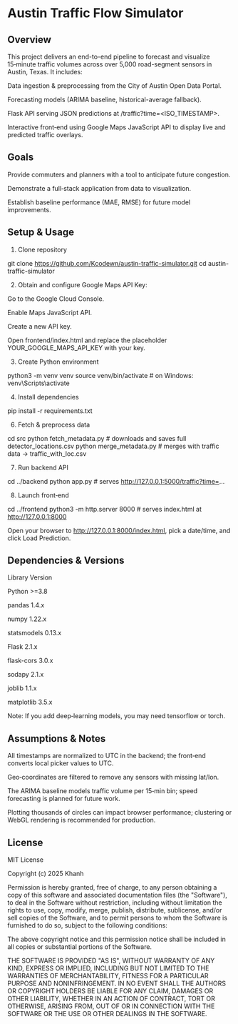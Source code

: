 
<h1>Austin Traffic Flow Simulator</h1>

<h2>Overview</h2>

This project delivers an end-to-end pipeline to forecast and visualize 15‑minute traffic volumes across over 5,000 road-segment sensors in Austin, Texas. It includes:

Data ingestion & preprocessing from the City of Austin Open Data Portal.

Forecasting models (ARIMA baseline, historical-average fallback).

Flask API serving JSON predictions at /traffic?time=<ISO_TIMESTAMP>.

Interactive front‑end using Google Maps JavaScript API to display live and predicted traffic overlays.

<h2>Goals</h2>

Provide commuters and planners with a tool to anticipate future congestion.

Demonstrate a full‑stack application from data to visualization.

Establish baseline performance (MAE, RMSE) for future model improvements.

<h2>Setup & Usage</h2>

1. Clone repository

git clone https://github.com/Kcodewn/austin-traffic-simulator.git
cd austin-traffic-simulator

2. Obtain and configure Google Maps API Key:

Go to the Google Cloud Console.

Enable Maps JavaScript API.

Create a new API key.

Open frontend/index.html and replace the placeholder YOUR_GOOGLE_MAPS_API_KEY with your key.

3. Create Python environment

python3 -m venv venv
source venv/bin/activate   # on Windows: venv\Scripts\activate

4. Install dependencies

pip install -r requirements.txt

6. Fetch & preprocess data

cd src
python fetch_metadata.py       # downloads and saves full detector_locations.csv
python merge_metadata.py       # merges with traffic data → traffic_with_loc.csv

7. Run backend API

cd ../backend
python app.py                  # serves http://127.0.0.1:5000/traffic?time=...

8. Launch front‑end

cd ../frontend
python3 -m http.server 8000    # serves index.html at http://127.0.0.1:8000

Open your browser to http://127.0.0.1:8000/index.html, pick a date/time, and click Load Prediction.

<h2>Dependencies & Versions</h2>

Library Version

Python >=3.8

pandas 1.4.x

numpy 1.22.x

statsmodels 0.13.x

Flask 2.1.x

flask-cors 3.0.x

sodapy 2.1.x

joblib 1.1.x

matplotlib 3.5.x

Note: If you add deep‑learning models, you may need tensorflow or torch.

<h2>Assumptions & Notes</h2>

All timestamps are normalized to UTC in the backend; the front‑end converts local picker values to UTC.

Geo‑coordinates are filtered to remove any sensors with missing lat/lon.

The ARIMA baseline models traffic volume per 15‑min bin; speed forecasting is planned for future work.

Plotting thousands of circles can impact browser performance; clustering or WebGL rendering is recommended for production.

<h2>License</h2>

MIT License

Copyright (c) 2025 Khanh

Permission is hereby granted, free of charge, to any person obtaining a copy
of this software and associated documentation files (the "Software"), to deal
in the Software without restriction, including without limitation the rights
to use, copy, modify, merge, publish, distribute, sublicense, and/or sell
copies of the Software, and to permit persons to whom the Software is
furnished to do so, subject to the following conditions:

The above copyright notice and this permission notice shall be included in all
copies or substantial portions of the Software.

THE SOFTWARE IS PROVIDED "AS IS", WITHOUT WARRANTY OF ANY KIND, EXPRESS OR
IMPLIED, INCLUDING BUT NOT LIMITED TO THE WARRANTIES OF MERCHANTABILITY,
FITNESS FOR A PARTICULAR PURPOSE AND NONINFRINGEMENT. IN NO EVENT SHALL THE
AUTHORS OR COPYRIGHT HOLDERS BE LIABLE FOR ANY CLAIM, DAMAGES OR OTHER
LIABILITY, WHETHER IN AN ACTION OF CONTRACT, TORT OR OTHERWISE, ARISING FROM,
OUT OF OR IN CONNECTION WITH THE SOFTWARE OR THE USE OR OTHER DEALINGS IN THE
SOFTWARE.

